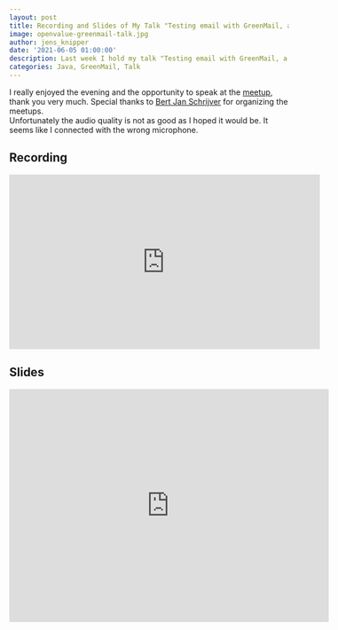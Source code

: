```yaml
---
layout: post
title: Recording and Slides of My Talk "Testing email with GreenMail, a mock mail server" at an OpenValue Meetup
image: openvalue-greenmail-talk.jpg
author: jens_knipper
date: '2021-06-05 01:00:00'
description: Last week I hold my talk "Testing email with GreenMail, a mock mail server" at a virtual meetup of OpenValue. In this post, you can find the slides and the recording of my talk.
categories: Java, GreenMail, Talk
---
```

I really enjoyed the evening and the opportunity to speak at the [meetup](https://www.meetup.com/OpenValue/events/278102326/), thank you very much. Special thanks to [Bert Jan Schrijver](https://twitter.com/bjschrijver) for organizing the meetups.  
Unfortunately the audio quality is not as good as I hoped it would be. It seems like I connected with the wrong microphone.

## Recording

<center>
    <iframe width="560" height="315" src="https://www.youtube-nocookie.com/embed/p6gNiJryjvo" title="YouTube video player" frameborder="0" allow="accelerometer; autoplay; clipboard-write; encrypted-media; gyroscope; picture-in-picture" allowfullscreen></iframe>
</center>

## Slides

<center>
    <iframe src="https://slides.com/jensknipper/greenmail/embed" width="576" height="420" scrolling="no" frameborder="0" webkitallowfullscreen mozallowfullscreen allowfullscreen></iframe>
</center>